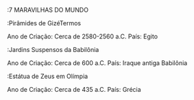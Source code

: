 :7 MARAVILHAS DO MUNDO

:Pirâmides de GizéTermos

Ano de Criação: Cerca de 2580-2560 a.C.
País: Egito

:Jardins Suspensos da Babilônia

Ano de Criação: Cerca de 600 a.C.
País: Iraque antiga Babilônia

:Estátua de Zeus em Olímpia

Ano de Criação: Cerca de 435 a.C.
País: Grécia
